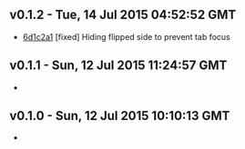 v0.1.2 - Tue, 14 Jul 2015 04:52:52 GMT
--------------------------------------

- [6d1c2a1](../../commit/6d1c2a1) [fixed] Hiding flipped side to prevent tab focus


v0.1.1 - Sun, 12 Jul 2015 11:24:57 GMT
--------------------------------------

- 


v0.1.0 - Sun, 12 Jul 2015 10:10:13 GMT
--------------------------------------

- 


